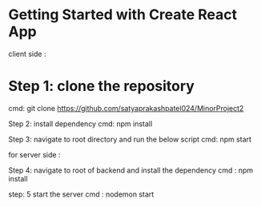 # Getting Started with Create React App

client side : 

# Step 1: clone the repository
cmd: git clone https://github.com/satyaprakashpatel024/MinorProject2

Step 2: install dependency
cmd: npm install

Step 3: navigate to root directory and run the below script 
cmd: npm start


for server side : 

Step 4: navigate to root of backend and install the dependency 
cmd : npm install

step: 5 start the server 
cmd : nodemon start
